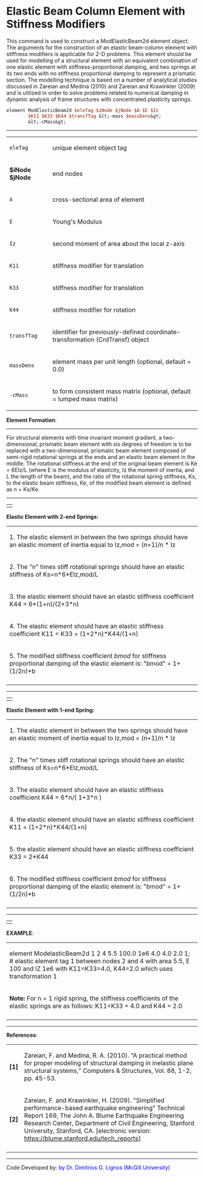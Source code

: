 # Elastic Beam Column Element with Stiffness Modifiers

<p>This command is used to construct a ModElasticBeam2d element object.
The arguments for the construction of an elastic beam-column element
with stiffness modifiers is applicable for 2-D problems. This element
should be used for modelling of a structural element with an equivalent
combination of one elastic element with stiffness-proportional damping,
and two springs at its two ends with no stiffness proportional damping
to represent a prismatic section. The modelling technique is based on a
number of analytical studies discussed in Zareian and Medina (2010) and
Zareian and Krawinkler (2009) and is utilized in order to solve problems
related to numerical damping in dynamic analysis of frame structures
with concentrated plasticity springs.</p>

```tcl
element ModElasticBeam2d $eleTag $iNode $jNode $A $E $Iz
        $K11 $K33 $K44 $transfTag &lt;-mass $massDens&gt;
        &lt;-cMass&gt;
```

<hr />
<table>
<tbody>
<tr class="odd">
<td><code class="parameter-table-variable">eleTag</code></td>
<td><p>unique element object tag</p></td>
</tr>
<tr class="even">
<td><p><strong>$iNode $jNode</strong></p></td>
<td><p>end nodes</p></td>
</tr>
<tr class="odd">
<td><code class="parameter-table-variable">A</code></td>
<td><p>cross-sectional area of element</p></td>
</tr>
<tr class="even">
<td><code class="parameter-table-variable">E</code></td>
<td><p>Young's Modulus</p></td>
</tr>
<tr class="odd">
<td><code class="parameter-table-variable">Iz</code></td>
<td><p>second moment of area about the local z-axis</p></td>
</tr>
<tr class="even">
<td><p><code class="parameter-table-variable">K11</code></p></td>
<td><p>stiffness modifier for translation</p></td>
</tr>
<tr class="odd">
<td><p><code class="parameter-table-variable">K33</code></p></td>
<td><p>stiffness modifier for translation</p></td>
</tr>
<tr class="even">
<td><p><code class="parameter-table-variable">K44</code></p></td>
<td><p>stiffness modifier for rotation</p></td>
</tr>
<tr class="odd">
<td><code class="parameter-table-variable">transfTag</code></td>
<td><p>identifier for previously-defined coordinate-transformation
(CrdTransf) object</p></td>
</tr>
<tr class="even">
<td><code class="parameter-table-variable">massDens</code></td>
<td><p>element mass per unit length (optional, default = 0.0)</p></td>
</tr>
<tr class="odd">
<td><p><code class="parameter-table-flag">-cMass</code></p></td>
<td><p>to form consistent mass matrix (optional, default = lumped mass
matrix)</p></td>
</tr>
</tbody>
</table>
<p><strong>Element Formation</strong>:</p>
<hr />
<p>For structural elements with time invariant moment gradient, a
two-dimensional, prismatic beam element with six degrees of freedom is
to be replaced with a two-dimensional, prismatic beam element composed
of semi-rigid rotational springs at the ends and an elastic beam element
in the middle. The rotational stiffness at the end of the original beam
element is Ke = 6EIz/L (where E is the modulus of elasticity, Iz the
moment of inertia, and L the length of the beam), and the ratio of the
rotational spring stiffness, Ks, to the elastic beam stiffness, Ke, of
the modified beam element is defined as n = Ks/Ke.</p>
<hr />
<table>
<tbody>
<tr class="odd">
<td></td>
</tr>
</tbody>
</table>
<p><strong>Elastic Element with 2-end Springs:</strong></p>
<table>
<tbody>
<tr class="odd">
<td><p>1. The elastic element in between the two springs should have an
elastic moment of inertia equal to Iz,mod = (n+1)/n * Iz</p></td>
</tr>
<tr class="even">
<td><p>2. The "n" times stiff rotational springs should have an elastic
stiffness of Ks=n*6*EIz,mod/L</p></td>
</tr>
<tr class="odd">
<td><p>3. the elastic element should have an elastic stiffness
coefficient K44 = 6*(1+n)/(2+3*n)</p></td>
</tr>
<tr class="even">
<td><p>4. The elastic element should have an elastic stiffness
coefficient K11 = K33 = (1+2*n)*K44/(1+n)</p></td>
</tr>
<tr class="odd">
<td><p>5. The modified stiffness coefficient <em>bmod</em> for stiffness
proportional damping of the elastic element is: "bmod" =
1+(1/2n)*b</p></td>
</tr>
<tr class="even">
<td></td>
</tr>
</tbody>
</table>
<hr />
<table>
<tbody>
<tr class="odd">
<td></td>
</tr>
</tbody>
</table>
<p><strong>Elastic Element with 1-end Spring:</strong></p>
<table>
<tbody>
<tr class="odd">
<td><p>1. The elastic element in between the two springs should have an
elastic moment of inertia equal to Iz,mod = (n+1)/n * Iz</p></td>
</tr>
<tr class="even">
<td><p>2. The "n" times stiff rotational springs should have an elastic
stiffness of Ks=n*6*EIz,mod/L</p></td>
</tr>
<tr class="odd">
<td><p>3. The elastic element should have an elastic stiffness
coefficient K44 = 6*n/( 1+3*n )</p></td>
</tr>
<tr class="even">
<td><p>4. the elastic element should have an elastic stiffness
coefficient K11 = (1+2*n)*K44/(1+n)</p></td>
</tr>
<tr class="odd">
<td><p>5. the elastic element should have an elastic stiffness
coefficient K33 = 2*K44</p></td>
</tr>
<tr class="even">
<td><p>6. The modified stiffness coefficient <em>bmod</em> for stiffness
proportional damping of the elastic element is: "bmod" =
1+(1/2n)*b</p></td>
</tr>
<tr class="odd">
<td></td>
</tr>
</tbody>
</table>
<hr />
<table>
<tbody>
<tr class="odd">
<td></td>
</tr>
</tbody>
</table>
<p><strong>EXAMPLE</strong>:</p>
<table>
<tbody>
<tr class="odd">
<td><p>element ModelasticBeam2d 1 2 4 5.5 100.0 1e6 4.0 4.0 2.0 1; #
elastic element tag 1 between nodes 2 and 4 with area 5.5, E 100 and IZ
1e6 with K11=K33=4.0, K44=2.0 which uses transformation 1</p></td>
</tr>
<tr class="even">
<td><p><strong>Note:</strong> For n = 1 rigid spring, the stiffness
coefficients of the elastic springs are as follows: K11=K33 = 4.0 and
K44 = 2.0</p></td>
</tr>
<tr class="odd">
<td></td>
</tr>
</tbody>
</table>
<hr />
<p><strong>References</strong>:</p>
<table>
<tbody>
<tr class="odd">
<td><p><strong>[1]</strong></p></td>
<td><p>Zareian, F. and Medina, R. A. (2010). “A practical method for
proper modeling of structural damping in inelastic plane structural
systems,” Computers &amp; Structures, Vol. 88, 1-2, pp. 45-53.</p></td>
</tr>
<tr class="even">
<td><p><strong>[2]</strong></p></td>
<td><p>Zareian, F. and Krawinkler, H. (2009). "Simplified
performance-based earthquake engineering" Technical Report 169, The John
A. Blume Earthquake Engineering Research Center, Department of Civil
Engineering, Stanford University, Stanford, CA. [electronic version: <a
href="https://blume.stanford.edu/tech_reports">https://blume.stanford.edu/tech_reports</a>]</p></td>
</tr>
<tr class="odd">
<td></td>
<td></td>
</tr>
</tbody>
</table>
<hr />
<p>Code Developed by: <span style="color:blue"> by Dr. Dimitrios
G. Lignos (McGill University) </span></p>
